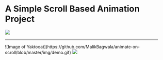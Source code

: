 # A Simple Scroll Based Animation Project

<a href="https://github.com/michalsnik/aos">
  <img src="https://img.shields.io/badge/AOS-A%20JavaScript%20Scroll%20Library-blueviolet">
</a>

<hr>
![Image of Yaktocat](https://github.com/MalikBagwala/animate-on-scroll/blob/master/img/demo.gif)
<a href="https://test-2psvjk950.now.sh">
  <img src="https://img.shields.io/badge/LIVE-view%20the%20demo%20of%20project-success?logo=google-chrome&logoColor=white" >
</a>
